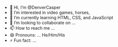 - 👋 Hi, I’m @DenverCasper
- 👀 I’m interested in video games, horses, 
- 🌱 I’m currently learning HTML, CSS, and JavaScript
- 💞️ I’m looking to collaborate on ...
- 📫 How to reach me ... 
- 😄 Pronouns: ... He/Him/His
- ⚡ Fun fact: ...

<!---
DenverCasper/DenverCasper is a ✨ special ✨ repository because its `README.md` (this file) appears on your GitHub profile.
You can click the Preview link to take a look at your changes.
--->
